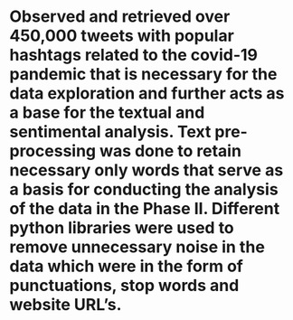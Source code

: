 # Observed and retrieved over 450,000 tweets with popular hashtags related to the covid-19 pandemic that is necessary for the data exploration and further acts as a base for the textual and sentimental analysis. Text pre-processing was done to retain necessary only words that serve as a basis for conducting the analysis of the data in the Phase II. Different python libraries were used to remove unnecessary noise in the data which were in the form of punctuations, stop words and website URL’s.
